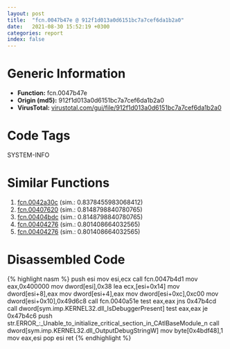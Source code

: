 ```yaml
---
layout: post
title:  "fcn.0047b47e @ 912f1d013a0d6151bc7a7cef6da1b2a0"
date:   2021-08-30 15:52:19 +0300
categories: report
index: false
---
```


# Generic Information
- **Function:** fcn.0047b47e
- **Origin (md5):** 912f1d013a0d6151bc7a7cef6da1b2a0
- **VirusTotal:** [virustotal.com/gui/file/912f1d013a0d6151bc7a7cef6da1b2a0][virustotal_ref]

# Code Tags
<span class="tag" id="SYSTEM-INFO">SYSTEM-INFO</span>


# Similar Functions

1. [fcn.0042a30c][similar_1_ref] (sim.: 0.8378455983068412)
2. [fcn.00407620][similar_2_ref] (sim.: 0.8148798840780765)
3. [fcn.00404bdc][similar_3_ref] (sim.: 0.8148798840780765)
4. [fcn.00404276][similar_4_ref] (sim.: 0.801408664032565)
5. [fcn.00404276][similar_5_ref] (sim.: 0.801408664032565)


# Disassembled Code

{% highlight nasm %}
push esi
mov esi,ecx
call fcn.0047b4d1
mov eax,0x400000
mov dword[esi],0x38
lea ecx,[esi+0x14]
mov dword[esi+8],eax
mov dword[esi+4],eax
mov dword[esi+0xc],0xc00
mov dword[esi+0x10],0x49d6c8
call fcn.0040a51e
test eax,eax
jns 0x47b4cd
call dword[sym.imp.KERNEL32.dll_IsDebuggerPresent]
test eax,eax
je 0x47b4c6
push str.ERROR_:_Unable_to_initialize_critical_section_in_CAtlBaseModule_n
call dword[sym.imp.KERNEL32.dll_OutputDebugStringW]
mov byte[0x4bdf48],1
mov eax,esi
pop esi
ret
{% endhighlight %}


[similar_1_ref]: /report/fcn.0042a30c@9c2b894b84f59672d8be2e984066f76f
[similar_2_ref]: /report/fcn.00407620@623952564c193310b2e5c9b0fe299d07
[similar_3_ref]: /report/fcn.00404bdc@f360d53698056c0bd2342cbdb569d856
[similar_4_ref]: /report/fcn.00404276@b8b9b802e96d8e813c605554cf6f7018
[similar_5_ref]: /report/fcn.00404276@617bd594ba13d0dcc08a315774c342d4
[virustotal_ref]: https://www.virustotal.com/gui/file/912f1d013a0d6151bc7a7cef6da1b2a0